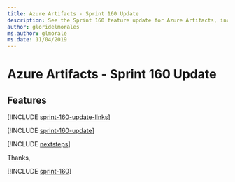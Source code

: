 ```yaml
---
title: Azure Artifacts - Sprint 160 Update
description: See the Sprint 160 feature update for Azure Artifacts, including next steps.
author: gloridelmorales
ms.author: glmorale
ms.date: 11/04/2019
---
```


# Azure Artifacts - Sprint 160 Update

## Features

[!INCLUDE [sprint-160-update-links](../includes/artifacts/sprint-160-update-links.md)]

[!INCLUDE [sprint-160-update](../includes/artifacts/sprint-160-update.md)]

[!INCLUDE [nextsteps](../includes/nextsteps.md)]

Thanks,

[!INCLUDE [sprint-160](../includes/signer/sprint-160.md)]
